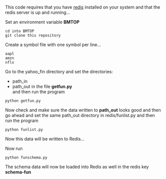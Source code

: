 This code requires that you have
[redis](http://redis.io)
installed on your system and that the redis server is up and running...

Set an environment variable **BMTOP**

```
cd into BMTOP
git clone this repository
```

Create a symbol file with one symbol per line...

```
aapl
amzn
nflx
```

Go to the yahoo_fin directory and set the directories:
* path_in
* path_out
in the file **getfun.py**   
and then run the program

```
python getfun.py
```

Now check and make sure the data written to **path_out** looks
good and then go ahead and set the same path_out directory in
redis/funlist.py and then run the program

```
python funlist.py
```

Now this data will be written to Redis...

Now run

```
python funschema.py
```

The schema data will now be loaded into Redis as well in the redis
key **schema-fun**
